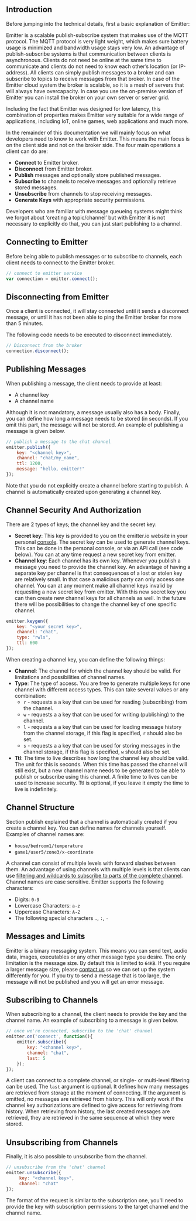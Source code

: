 ## Introduction

Before jumping into the technical details, first a basic explanation of Emitter:

Emitter is a scalable publish-subscribe system that makes use of the MQTT protocol. The MQTT protocol is very light weight, which makes sure battery usage is minimized and bandwidth usage stays very low. An advantage of publish-subscribe systems is that communication between clients is asynchronous. Clients do not need be online at the same time to communicate and clients do not need to know each other’s location (or IP-address). All clients can simply publish messages to a broker and can subscribe to topics to receive messages from that broker. In case of the Emitter cloud system the broker is scalable, so it is a mesh of servers that will always have overcapacity. In case you use the on-premise version of Emitter you can install the broker on your own server or server grid. 

Including the fact that Emitter was designed for low latency, this combination of properties makes Emitter very suitable for a wide range of applications, including IoT, online games, web applications and much more.

In the remainder of this documentation we will mainly focus on what developers need to know to work with Emitter. This means the main focus is on the client side and not on the broker side. The four main operations a client can do are:

* **Connect** to Emitter broker.
* **Disconnect** from Emitter broker.
* **Publish** messages and optionally store published messages.
* **Subscribe** to channels to receive messages and optionally retrieve stored messages.
* **Unsubscribe** from channels to stop receiving messages.
* **Generate Keys** with appropriate security permissions.

Developers who are familiar with message queueing systems might think we forgot about ‘creating a topic/channel’ but with Emitter it is not necessary to explicitly do that, you can just start publishing to a channel.

## Connecting to Emitter

Before being able to publish messages or to subscribe to channels, each client needs to connect to the Emitter broker. 

```javascript
// connect to emitter service
var connection = emitter.connect();
```

## Disconnecting from Emitter

Once a client is connected, it will stay connected until it sends a disconnect message, or until it has not been able to ping the Emitter broker for more than 5 minutes.   

The following code needs to be executed to disconnect immediately. 

```javascript
// Disconnect from the broker
connection.disconnect();
```

## Publishing Messages

When publishing a message, the client needs to provide at least:
* A channel key
* A channel name

Although it is not mandatory, a message usually also has a body. Finally, you can define how long a message needs to be stored (in seconds). If you omit this part, the message will not be stored. An example of publishing a message is given below.

```javascript
// publish a message to the chat channel
emitter.publish({
    key: "<channel key>",
    channel: "chat/my_name",
    ttl: 1200,
    message: "hello, emitter!"
});
```

Note that you do not explicitly create a channel before starting to publish. A channel is automatically created upon generating a channel key.

## Channel Security And Authorization

There are 2 types of keys; the channel key and the secret key:
* **Secret key**: This key is provided to you on the emitter.io website in your personal [console](/login). The secret key can be used to generate channel keys. This can be done in the personal console, or via an API call (see code below). You can at any time request a new secret key from emitter.
* **Channel key**: Each channel has its own key. Whenever you publish a message you need to provide the channel key. An advantage of having a separate key per channel is that consequences of a lost or stolen key are relatively small. In that case a malicious party can only access one channel. You can at any moment make all channel keys invalid by requesting a new secret key from emitter. With this new secret key you can then create new channel keys for all channels as well. In the future there will be possibilities to change the channel key of one specific channel.

```javascript
emitter.keygen({
	key: "<your secret key>",
	channel: "chat",
	type: "rwls",
	ttl: 600
}); 
```

When creating a channel key, you can define the following things:
* **Channel**: The channel for which the channel key should be valid. For limitations and possibilities of channel names.
* **Type**: The type of access. You are free to generate multiple keys for one channel with different access types. This can take several values or any combination:
    * `r` - requests a a key that can be used for reading (subscribing) from the channel.
    * `w` - requests a a key that can be used for writing (publishing) to the channel.
    * `l` - requests a a key that can be used for loading message history from the channel storage, if this flag is specified, `r` should also be set.
    * `s` - requests a a key that can be used for storing messages in the channel storage, if this flag is specified, `w` should also be set.
* **Ttl**: The time to live describes how long the channel key should be valid. The unit for this is seconds. When this time has passed the channel will still exist, but a new channel name needs to be generated to be able to publish or subscribe using this channel. A finite time to lives can be used to increase security. Ttl is optional, if you leave it empty the time to live is indefinitely. 

## Channel Structure

Section publish explained that a channel is automatically created if you create a channel key. You can define names for channels yourself. Examples of channel names are:
* `house/bedroom1/temperature`
* `game1/user5/zone3/x-coordinate`

A channel can consist of multiple levels with forward slashes between them. An advantage of using channels with multiple levels is that clients can use [filtering and wildcards to subscribe to parts of the complete channel](/develop/message-filtering). Channel names are case sensitive. Emitter supports the following characters:
* Digits: `0-9`
* Lowercase Characters: `a-z`
* Uppercase Characters: `A-Z`
* The following special characters `.`, `:`, `-`

## Messages and Limits

Emitter is a binary messaging system. This means you can send text, audio data, images, executables or any other message type you desire. The only limitation is the message size. By default this is limited to `64KB`. If you require a larger message size, please [contact us](/contact) so we can set up the system differently for you. If you try to send a message that is too large, the message will not be published and you will get an error message.

## Subscribing to Channels

When subscribing to a channel, the client needs to provide the key and the channel name. An example of subscribing to a message is given below.

```javascript
// once we're connected, subscribe to the 'chat' channel
emitter.on('connect', function(){
    emitter.subscribe({
        key: "<channel key>",
        channel: "chat",
        last: 5
    });
});
```

A client can connect to a complete channel, or single- or multi-level filtering can be used. The `last` argument is optional. It defines how many messages are retrieved from storage at the moment of connecting. If the argument is omitted, no messages are retrieved from history. This will only work if the channel key authorizations are defined to give access for retrieving from history. When retrieving from history, the last created messages are retrieved, they are retrieved in the same sequence at which they were stored.

## Unsubscribing from Channels

Finally, it is also possible to unsubscribe from the channel. 

```javascript
// unsubscribe from the 'chat' channel
emitter.unsubscribe({
     key: "<channel key>",
     channel: "chat"
});
```

The format of the request is similar to the subscription one, you'll need to provide the key with subscription permissions to the target channel and the channel name.
